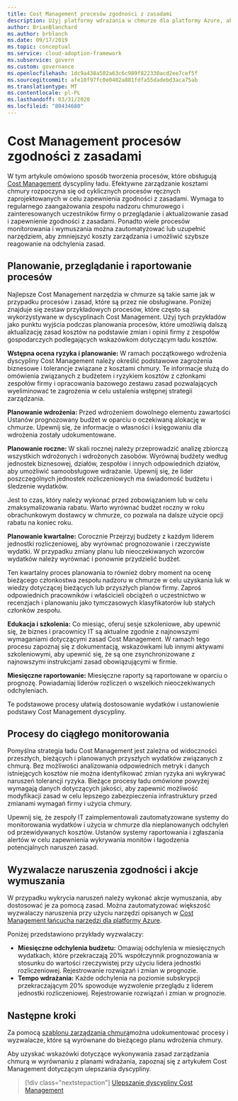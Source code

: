 ```yaml
---
title: Cost Management procesów zgodności z zasadami
description: Użyj platformy wdrażania w chmurze dla platformy Azure, aby poznać podejście do tworzenia procesów, które obsługują Cost Management dyscypliny ładu.
author: BrianBlanchard
ms.author: brblanch
ms.date: 09/17/2019
ms.topic: conceptual
ms.service: cloud-adoption-framework
ms.subservice: govern
ms.custom: governance
ms.openlocfilehash: 1dc9a438a502a63c6c989f822330acd2ee7cef5f
ms.sourcegitcommit: afe10f97fc0e0402a881fdfa55dadebd3aca75ab
ms.translationtype: MT
ms.contentlocale: pl-PL
ms.lasthandoff: 03/31/2020
ms.locfileid: "80434680"
---
```

# <a name="cost-management-policy-compliance-processes"></a>Cost Management procesów zgodności z zasadami

W tym artykule omówiono sposób tworzenia procesów, które obsługują [Cost Management](./index.md) dyscypliny ładu. Efektywne zarządzanie kosztami chmury rozpoczyna się od cyklicznych procesów ręcznych zaprojektowanych w celu zapewnienia zgodności z zasadami. Wymaga to regularnego zaangażowania zespołu nadzoru chmurowego i zainteresowanych uczestników firmy o przeglądanie i aktualizowanie zasad i zapewnienie zgodności z zasadami. Ponadto wiele procesów monitorowania i wymuszania można zautomatyzować lub uzupełnić narzędziem, aby zmniejszyć koszty zarządzania i umożliwić szybsze reagowanie na odchylenia zasad.

## <a name="planning-review-and-reporting-processes"></a>Planowanie, przeglądanie i raportowanie procesów

Najlepsze Cost Management narzędzia w chmurze są takie same jak w przypadku procesów i zasad, które są przez nie obsługiwane. Poniżej znajduje się zestaw przykładowych procesów, które często są wykorzystywane w dyscyplinach Cost Management. Użyj tych przykładów jako punktu wyjścia podczas planowania procesów, które umożliwią dalszą aktualizację zasad kosztów na podstawie zmian i opinii firmy z zespołów gospodarczych podlegających wskazówkom dotyczącym ładu kosztów.

**Wstępna ocena ryzyka i planowanie:** W ramach początkowego wdrożenia dyscypliny Cost Management należy określić podstawowe zagrożenia biznesowe i tolerancje związane z kosztami chmury. Te informacje służą do omówienia związanych z budżetem i ryzykiem kosztów z członkami zespołów firmy i opracowania bazowego zestawu zasad pozwalających wyeliminować te zagrożenia w celu ustalenia wstępnej strategii zarządzania.

**Planowanie wdrożenia:** Przed wdrożeniem dowolnego elementu zawartości Ustanów prognozowany budżet w oparciu o oczekiwaną alokację w chmurze. Upewnij się, że informacje o własności i księgowaniu dla wdrożenia zostały udokumentowane.

**Planowanie roczne:** W skali rocznej należy przeprowadzić analizę zbiorczą wszystkich wdrożonych i wdrożonych zasobów. Wyrównaj budżety według jednostek biznesowej, działów, zespołów i innych odpowiednich działów, aby umożliwić samoobsługowe wdrażanie. Upewnij się, że lider poszczególnych jednostek rozliczeniowych ma świadomość budżetu i śledzenie wydatków.

Jest to czas, który należy wykonać przed zobowiązaniem lub w celu zmaksymalizowania rabatu. Warto wyrównać budżet roczny w roku obrachunkowym dostawcy w chmurze, co pozwala na dalsze użycie opcji rabatu na koniec roku.

**Planowanie kwartalne:** Corocznie Przejrzyj budżety z każdym liderem jednostki rozliczeniowej, aby wyrównać prognozowanie i rzeczywiste wydatki. W przypadku zmiany planu lub nieoczekiwanych wzorców wydatków należy wyrównać i ponownie przydzielić budżet.

Ten kwartalny proces planowania to również dobry moment na ocenę bieżącego członkostwa zespołu nadzoru w chmurze w celu uzyskania luk w wiedzy dotyczącej bieżących lub przyszłych planów firmy. Zaproś odpowiednich pracowników i właścicieli obciążeń o uczestnictwo w recenzjach i planowaniu jako tymczasowych klasyfikatorów lub stałych członków zespołu.

**Edukacja i szkolenia:** Co miesiąc, oferuj sesje szkoleniowe, aby upewnić się, że biznes i pracownicy IT są aktualne zgodnie z najnowszymi wymaganiami dotyczącymi zasad Cost Management. W ramach tego procesu zapoznaj się z dokumentacją, wskazówkami lub innymi aktywami szkoleniowymi, aby upewnić się, że są one zsynchronizowane z najnowszymi instrukcjami zasad obowiązującymi w firmie.

**Miesięczne raportowanie:** Miesięczne raporty są raportowane w oparciu o prognozę. Powiadamiaj liderów rozliczeń o wszelkich nieoczekiwanych odchyleniach.

Te podstawowe procesy ułatwią dostosowanie wydatków i ustanowienie podstawy Cost Management dyscypliny.

## <a name="processes-for-ongoing-monitoring"></a>Procesy do ciągłego monitorowania

Pomyślna strategia ładu Cost Management jest zależna od widoczności przeszłych, bieżących i planowanych przyszłych wydatków związanych z chmurą. Bez możliwości analizowania odpowiednich metryk i danych istniejących kosztów nie można identyfikować zmian ryzyka ani wykrywać naruszeń tolerancji ryzyka. Bieżące procesy ładu omówione powyżej wymagają danych dotyczących jakości, aby zapewnić możliwość modyfikacji zasad w celu lepszego zabezpieczenia infrastruktury przed zmianami wymagań firmy i użycia chmury.

Upewnij się, że zespoły IT zaimplementowali zautomatyzowane systemy do monitorowania wydatków i użycia w chmurze dla nieplanowanych odchyleń od przewidywanych kosztów. Ustanów systemy raportowania i zgłaszania alertów w celu zapewnienia wykrywania monitów i łagodzenia potencjalnych naruszeń zasad.

## <a name="compliance-violation-triggers-and-enforcement-actions"></a>Wyzwalacze naruszenia zgodności i akcje wymuszania

W przypadku wykrycia naruszeń należy wykonać akcje wymuszania, aby dostosować je za pomocą zasad. Można zautomatyzować większość wyzwalaczy naruszenia przy użyciu narzędzi opisanych w [Cost Management łańcucha narzędzi dla platformy Azure](./toolchain.md).

Poniżej przedstawiono przykłady wyzwalaczy:

- **Miesięczne odchylenia budżetu:** Omawiaj odchylenia w miesięcznych wydatkach, które przekraczają 20% współczynnik prognozowania w stosunku do wartości rzeczywistej przy użyciu lidera jednostki rozliczeniowej. Rejestrowanie rozwiązań i zmian w prognozie.
- **Tempo wdrażania:** Każde odchylenia na poziomie subskrypcji przekraczającym 20% spowoduje wyzwolenie przeglądu z liderem jednostki rozliczeniowej. Rejestrowanie rozwiązań i zmian w prognozie.

## <a name="next-steps"></a>Następne kroki

Za pomocą [szablonu zarządzania chmurą](./template.md)można udokumentować procesy i wyzwalacze, które są wyrównane do bieżącego planu wdrożenia chmury.

Aby uzyskać wskazówki dotyczące wykonywania zasad zarządzania chmurą w wyrównaniu z planami wdrażania, zapoznaj się z artykułem Cost Management dotyczącym ulepszania dyscypliny.

> [!div class="nextstepaction"]
> [Ulepszanie dyscypliny Cost Management](./discipline-improvement.md)

